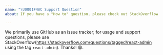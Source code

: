 ```yaml
---
name: "\U0001F4AC Support Question"
about: If you have a "How to" question, please check out StackOverflow!

---
```


We primarily use GitHub as an issue tracker; for usage and support questions, please use StackOverflow(https://stackoverflow.com/questions/tagged/react-admin using the tag `react-admin`). Thanks! 😁.
